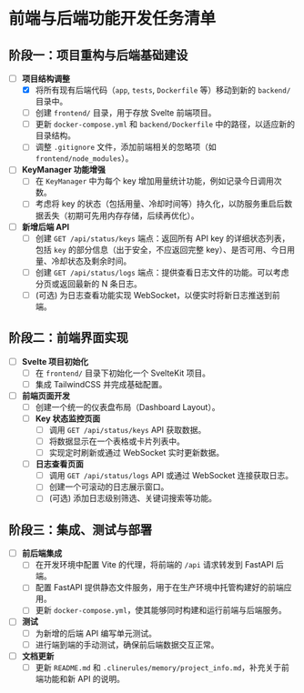 # 前端与后端功能开发任务清单

## 阶段一：项目重构与后端基础建设

- [ ] **项目结构调整**
    - [x] 将所有现有后端代码（`app`, `tests`, `Dockerfile` 等）移动到新的 `backend/` 目录中。
    - [ ] 创建 `frontend/` 目录，用于存放 Svelte 前端项目。
    - [ ] 更新 `docker-compose.yml` 和 `backend/Dockerfile` 中的路径，以适应新的目录结构。
    - [ ] 调整 `.gitignore` 文件，添加前端相关的忽略项（如 `frontend/node_modules`）。

- [ ] **KeyManager 功能增强**
    - [ ] 在 `KeyManager` 中为每个 key 增加用量统计功能，例如记录今日调用次数。
    - [ ] 考虑将 key 的状态（包括用量、冷却时间等）持久化，以防服务重启后数据丢失（初期可先用内存存储，后续再优化）。

- [ ] **新增后端 API**
    - [ ] 创建 `GET /api/status/keys` 端点：返回所有 API key 的详细状态列表，包括 `key` 的部分信息（出于安全，不应返回完整 key）、是否可用、今日用量、冷却状态及剩余时间。
    - [ ] 创建 `GET /api/status/logs` 端点：提供查看日志文件的功能。可以考虑分页或返回最新的 N 条日志。
    - [ ] (可选) 为日志查看功能实现 WebSocket，以便实时将新日志推送到前端。

## 阶段二：前端界面实现

- [ ] **Svelte 项目初始化**
    - [ ] 在 `frontend/` 目录下初始化一个 SvelteKit 项目。
    - [ ] 集成 TailwindCSS 并完成基础配置。

- [ ] **前端页面开发**
    - [ ] 创建一个统一的仪表盘布局（Dashboard Layout）。
    - [ ] **Key 状态监控页面**
        - [ ] 调用 `GET /api/status/keys` API 获取数据。
        - [ ] 将数据显示在一个表格或卡片列表中。
        - [ ] 实现定时刷新或通过 WebSocket 实时更新数据。
    - [ ] **日志查看页面**
        - [ ] 调用 `GET /api/status/logs` API 或通过 WebSocket 连接获取日志。
        - [ ] 创建一个可滚动的日志展示窗口。
        - [ ] (可选) 添加日志级别筛选、关键词搜索等功能。

## 阶段三：集成、测试与部署

- [ ] **前后端集成**
    - [ ] 在开发环境中配置 Vite 的代理，将前端的 `/api` 请求转发到 FastAPI 后端。
    - [ ] 配置 FastAPI 提供静态文件服务，用于在生产环境中托管构建好的前端应用。
    - [ ] 更新 `docker-compose.yml`，使其能够同时构建和运行前端与后端服务。

- [ ] **测试**
    - [ ] 为新增的后端 API 编写单元测试。
    - [ ] 进行端到端的手动测试，确保前后端数据交互正常。

- [ ] **文档更新**
    - [ ] 更新 `README.md` 和 `.clinerules/memory/project_info.md`，补充关于前端功能和新 API 的说明。
